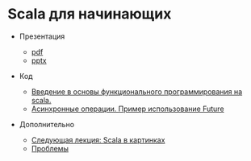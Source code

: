 # Scala для начинающих
- Презентация
    - [pdf](scalaInPictures1.0.pdf)
    - [pptx](scalaInPictures1.0.pptx)  
- Код
    - [ Введение в основы функционального программирования на scala.](src/main/scala/Beginning1.scala)
    - [Асинхронные операции. Пример использование Future](src/main/scala/FutureEasy2.scala)

- Дополнительно
    - [Следующая лекция: Scala в картинках](https://github.com/salamandraa/ScalaInPictures)
    - [Проблемы](https://www.xmind.net/m/T4PFT4/)
    